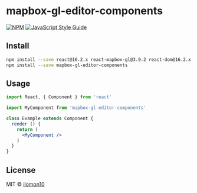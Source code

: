 # mapbox-gl-editor-components

> 

[![NPM](https://img.shields.io/npm/v/mapbox-gl-editor-components.svg)](https://www.npmjs.com/package/mapbox-gl-editor-components) [![JavaScript Style Guide](https://img.shields.io/badge/code_style-standard-brightgreen.svg)](https://standardjs.com)

## Install

```bash
npm install --save react@16.2.x react-mapbox-gl@3.9.2 react-dom@16.2.x @mapbox/mapbox-gl-draw@1.0.2 // peerDependencies
npm install --save mapbox-gl-editor-components
```

## Usage

```jsx
import React, { Component } from 'react'

import MyComponent from 'mapbox-gl-editor-components'

class Example extends Component {
  render () {
    return (
      <MyComponent />
    )
  }
}
```

## License

MIT © [ilomon10](https://github.com/ilomon10)
